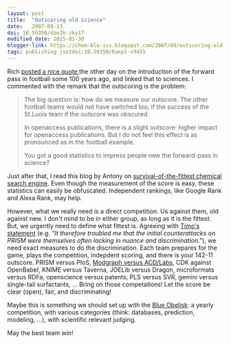 ```yaml
---
layout: post
title:  "Outscoring old science"
date:   2007-09-13
doi: 10.59350/dze3k-zky17
modified_date: 2025-01-30
blogger-link: https://chem-bla-ics.blogspot.com/2007/09/outscoring-old-science.html
tags: publishing justdoi:10.59350/6aep1-v9455
---
```


Rich [posted a nice quote <i class="fa-solid fa-recycle fa-xs"></i>](https://doi.org/10.59350/6aep1-v9455)
the other day on the introduction of the forward pass in football some 100 years ago, and linked that to sciences. I commented
with the remark that the outscoring is the problem:

> The big question is: how do we measure our outscore. The other football teams would not have switched too, if the success of the St.Luois team if the outscore was obscured.
>
> In openaccess publications, there is a slight outscore: higher impact for openaccess publications. But I do not feel this effect is as pronounced as in the football example.
>
> You got a good statistics to impress people new the forward-pass in science?

Just after that, I read this blog by Antony on [survival-of-the-fittest chemical search engine](http://www.chemspider.com/blog/?p=132).
Even though the measurement of the score is easy, these statistics can easily be obfuscated. Independent rankings, like Google Rank
and Alexa Rank, may help.

However, what we really need is a direct competition. Us against them, old against new. I don't mind to be in either group, as long
as it is the fittest. But, we urgently need to define what fittest is. Agreeing with
[Timo's statement](http://blogs.nature.com/wp/nascent/2007/09/prism_publishers_and_researche_1.html)
(e.g. *"It therefore troubled me that the initial counterattacks on PRISM were themselves often lacking in nuance and discrimination."*),
we need exact measures to do the discrimination. Each team prepares for the game, plays the competition, indepdent scoring, and there
is your 142-11 outscore. PRISM versus PloS, [Modgraph versus ACD/Labs](http://www.chemspider.com/blog/?p=126),
CDK against OpenBabel, KNIME versus Taverna, JOELib versus Dragon, microformats versus RDFa, openscience versus patents, PLS versus SVR,
gemini versus single-tail surfactants, ... Bring on those competations! Let the score be clear (open), fair, and discriminating!

Maybe this is something we should set up with the [Blue Obelisk](http://www.bluobelisk.org/): a yearly competition, with various
categories (think: databases, prediction, modeling, ...), with scientific relevant judging.

May the best team win!
